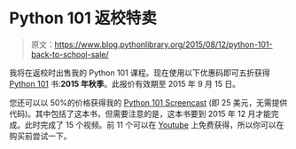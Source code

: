 # Python 101 返校特卖

> 原文：<https://www.blog.pythonlibrary.org/2015/08/12/python-101-back-to-school-sale/>

我将在返校时出售我的 Python 101 课程。现在使用以下优惠码即可五折获得 [Python 101](https://gum.co/bppWr) 书:**2015 年秋季**。此报价有效期至 2015 年 9 月 15 日。

您还可以以 50%的价格获得我的 [Python 101 Screencast](https://gum.co/kaKNo) (即 25 美元，无需提供代码)。其中包括了这本书，但需要注意的是，这本书要到 2015 年 12 月才能完成。此时完成了 15 个视频。前 11 个可以在 [Youtube](https://www.youtube.com/playlist?list=PLN0iJDXT7K2vB3EGwKpDV-VIylhs3dEV8) 上免费获得，所以你可以在购买前尝试一下。